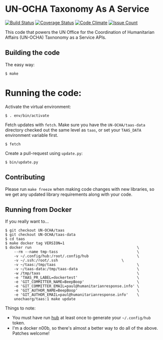 # UN-OCHA Taxonomy As A Service

[![Build Status](https://travis-ci.org/UN-OCHA/taas.svg?branch=master)](https://travis-ci.org/UN-OCHA/taas)
[![Coverage Status](https://coveralls.io/repos/github/UN-OCHA/taas/badge.svg?branch=master)](https://coveralls.io/github/UN-OCHA/taas)
[![Code Climate](https://lima.codeclimate.com/github/UN-OCHA/taas/badges/gpa.svg)](https://lima.codeclimate.com/github/UN-OCHA/taas)
[![Issue Count](https://lima.codeclimate.com/github/UN-OCHA/taas/badges/issue_count.svg)](https://lima.codeclimate.com/github/UN-OCHA/taas)

This code that powers the UN Office for the Coordination of Humanitarian Affairs (UN-OCHA)
Taxnonomy as a Service APIs.

## Building the code

The easy way:

    $ make

# Running the code:

Activate the virtual environment:

    $ . env/bin/activate

Fetch updates with `fetch`. Make sure you have the `UN-OCHA/taas-data` directory checked
out the same level as `taas`, or set your `TAAS_DATA` environment variable first.

    $ fetch

Create a pull-request using `update.py`:

    $ bin/update.py

## Contributing

Please run `make freeze` when making code changes with new libraries, so we get any updated
library requirements along with your code.

## Running from Docker

If you really want to...

```
$ git checkout UN-OCHA/taas
$ git checkout UN-OCHA/taas-data
$ cd taas
$ make docker tag VERSION=1
$ docker run                                                \
    --rm --name tmp-tass                                    \
    -v ~/.config/hub:/root/.config/hub                      \
    -v ~/.ssh:/root/.ssh                             \
    -v ~/taas:/tmp/taas                                     \
    -v ~/taas-data:/tmp/taas-data                           \
    -w /tmp/taas                                            \
    -e 'TAAS_PR_LABEL=dockertest'                           \
    -e 'GIT_COMMITTER_NAME=BeepBoop'                        \
    -e 'GIT_COMMITTER_EMAIL=paul@humanitarianresponse.info' \
    -e 'GIT_AUTHOR_NAME=BeepBoop'                           \
    -e 'GIT_AUTHOR_EMAIL=paul@humanitarianresponse.info'    \
    unochaorg/taas:1 make update
```

Things to note:

- You must have run [hub](https://github.com/github/hub) at least once to generate your `~/.config/hub` token.
- I'm a docker n00b, so there's almost a better way to do all of the above. Patches welcome!
